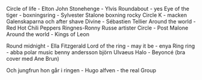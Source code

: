 Circle of life - Elton John
Stonehenge - Ylvis
Roundabout - yes
Eye of the tiger - boxningsring - Sylvester Stalone boxning rocky
Circle K - macken Galenskaparna och after shave
Divine - Sébastien Tellier
Around the world - Red Hot Chili Peppers
Ringnes-Ronny Russe artister
Circle - Post Malone
Around the world - Kings of Leon

Round midnight - Ella Fitzgerald 
Lord of the ring - may it be - enya 
Ring ring - abba polar music benny andersson björn Ulvaeus
Halo - Beyoncé (bra cover med Ane Brun)

Och jungfrun hon går i ringen - Hugo alfven - the real Group
